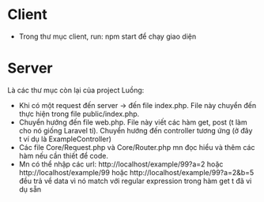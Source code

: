# Client 
* Trong thư mục client, run: npm start để  chạy giao diện
# Server
Là các thư mục còn lại của project
Luồng: 
* Khi có một request đến server -> đến file index.php. File này chuyển đến thực hiện trong file public/index.php.
* Chuyển hướng đến file web.php. File này viết các hàm get, post (t làm cho nó giống Laravel tí). Chuyển hướng đến controller tương ứng (ở đây t ví dụ là ExampleController)
* Các file Core/Request.php và Core/Router.php mn đọc hiểu và thêm các hàm nếu cần thiết để code.
* Mn có thể nhập các url: http://localhost/example/99?a=2 hoặc http://localhost/example/99 hoặc http://localhost/example/99?a=2&b=5 đều trả về data vì nó match với regular expression trong hàm get t đã vi dụ sẵn